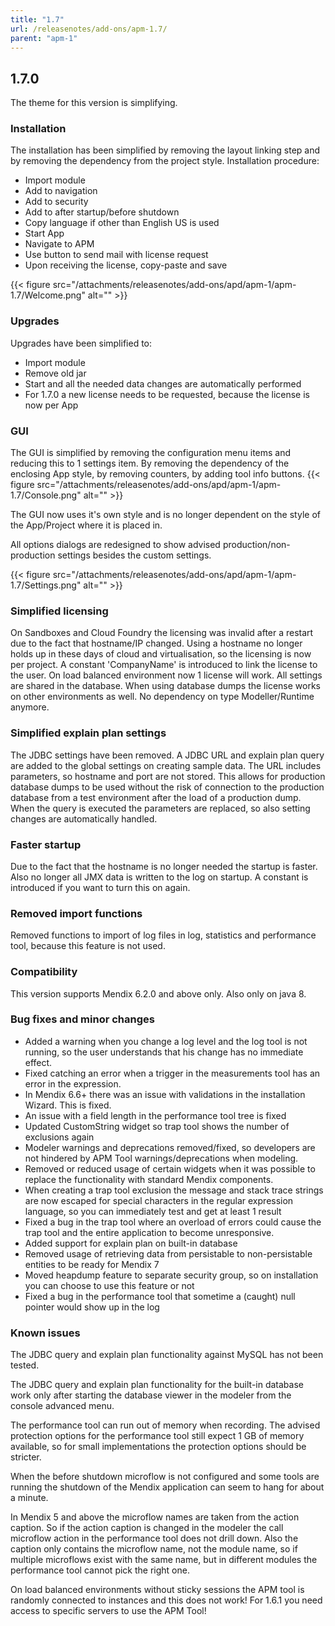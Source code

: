 ```yaml
---
title: "1.7"
url: /releasenotes/add-ons/apm-1.7/
parent: "apm-1"
---
```


## 1.7.0

The theme for this version is simplifying.

### Installation

The installation has been simplified by removing the layout linking step and by removing the dependency from the project style. Installation procedure:

*   Import module
*   Add to navigation
*   Add to security
*   Add to after startup/before shutdown
*   Copy language if other than English US is used
*   Start App
*   Navigate to APM
*   Use button to send mail with license request
*   Upon receiving the license, copy-paste and save

{{< figure src="/attachments/releasenotes/add-ons/apd/apm-1/apm-1.7/Welcome.png" alt="" >}}

### Upgrades

Upgrades have been simplified to:

*   Import module
*   Remove old jar
*   Start and all the needed data changes are automatically performed
*   For 1.7.0 a new license needs to be requested, because the license is now per App

### GUI

The GUI is simplified by removing the configuration menu items and reducing this to 1 settings item. By removing the dependency of the enclosing App style, by removing counters, by adding tool info buttons.
{{< figure src="/attachments/releasenotes/add-ons/apd/apm-1/apm-1.7/Console.png" alt="" >}}

The GUI now uses it's own style and is no longer dependent on the style of the App/Project where it is placed in.

All options dialogs are redesigned to show advised production/non-production settings besides the custom settings.

{{< figure src="/attachments/releasenotes/add-ons/apd/apm-1/apm-1.7/Settings.png" alt="" >}}

### Simplified licensing

On Sandboxes and Cloud Foundry the licensing was invalid after a restart due to the fact that hostname/IP changed. Using a hostname no longer holds up in these days of cloud and virtualisation, so the licensing is now per project.
A constant 'CompanyName' is introduced to link the license to the user.
On load balanced environment now 1 license will work. All settings are shared in the database.
When using database dumps the license works on other environments as well. No dependency on type Modeller/Runtime anymore.

### Simplified explain plan settings

The JDBC settings have been removed. A JDBC URL and explain plan query are added to the global settings on creating sample data. The URL includes parameters, so hostname and port are not stored. This allows for production database dumps to be used without the risk of connection to the production database from a test environment after the load of a production dump.
When the query is executed the parameters are replaced, so also setting changes are automatically handled.

### Faster startup

Due to the fact that the hostname is no longer needed the startup is faster.
Also no longer all JMX data is written to the log on startup. A constant is introduced if you want to turn this on again.

### Removed import functions

Removed functions to import of log files in log, statistics and performance tool, because this feature is not used.

### Compatibility

This version supports Mendix 6.2.0 and above only. Also only on java 8.

### Bug fixes and minor changes

*   Added a warning when you change a log level and the log tool is not running, so the user understands that his change has no immediate effect.
*   Fixed catching an error when a trigger in the measurements tool has an error in the expression.
*   In Mendix 6.6+ there was an issue with validations in the installation Wizard. This is fixed.
*   An issue with a field length in the performance tool tree is fixed
*   Updated CustomString widget so trap tool shows the number of exclusions again
*   Modeler warnings and deprecations removed/fixed, so developers are not hindered by APM Tool warnings/deprecations when modeling.
*   Removed or reduced usage of certain widgets when it was possible to replace the functionality with standard Mendix components.
*   When creating a trap tool exclusion the message and stack trace strings are now escaped for special characters in the regular expression language, so you can immediately test and get at least 1 result
*   Fixed a bug in the trap tool where an overload of errors could cause the trap tool and the entire application to become unresponsive.
*   Added support for explain plan on built-in database
*   Removed usage of retrieving data from persistable to non-persistable entities to be ready for Mendix 7
*   Moved heapdump feature to separate security group, so on installation you can choose to use this feature or not
*   Fixed a bug in the performance tool that sometime a (caught) null pointer would show up in the log

### Known issues

The JDBC query and explain plan functionality against MySQL has not been tested.

The JDBC query and explain plan functionality for the built-in database work only after starting the database viewer in the modeler from the console advanced menu.

The performance tool can run out of memory when recording. The advised protection options for the performance tool still expect 1 GB of memory available, so for small implementations the protection options should be stricter.

When the before shutdown microflow is not configured and some tools are running the shutdown of the Mendix application can seem to hang for about a minute.

In Mendix 5 and above the microflow names are taken from the action caption. So if the action caption is changed in the modeler the call microflow action in the performance tool does not drill down. Also the caption only contains the microflow name, not the module name, so if multiple microflows exist with the same name, but in different modules the performance tool cannot pick the right one.

On load balanced environments without sticky sessions the APM tool is randomly connected to instances and this does not work! For 1.6.1 you need access to specific servers to use the APM Tool!
